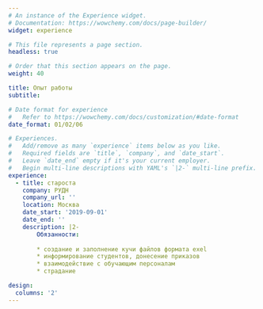 ```yaml
---
# An instance of the Experience widget.
# Documentation: https://wowchemy.com/docs/page-builder/
widget: experience

# This file represents a page section.
headless: true

# Order that this section appears on the page.
weight: 40

title: Опыт работы
subtitle:

# Date format for experience
#   Refer to https://wowchemy.com/docs/customization/#date-format
date_format: 01/02/06

# Experiences.
#   Add/remove as many `experience` items below as you like.
#   Required fields are `title`, `company`, and `date_start`.
#   Leave `date_end` empty if it's your current employer.
#   Begin multi-line descriptions with YAML's `|2-` multi-line prefix.
experience:
  - title: староста
    company: РУДН
    company_url: ''
    location: Москва
    date_start: '2019-09-01'
    date_end: ''
    description: |2-
        Обязанности:
        
        * создание и заполнение кучи файлов формата exel
        * информирование студентов, донесение приказов
        * взаимодействие с обучающим персоналам
        * страдание

design:
  columns: '2'
---
```

